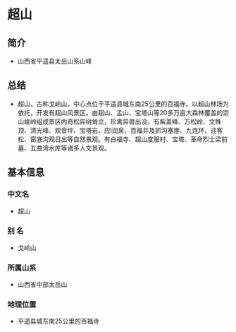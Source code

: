 # 超山
## 简介
- 山西省平遥县太岳山系山峰
## 总结
- 超山，古称戈岭山，中心点位于平遥县城东南25公里的百福寺。以超山林场为依托，开发有超山风景区。由超山、孟山、宝塔山等20多万亩大森林覆盖的崇山峻岭组成景区内奇松异树耸立，珍禽异兽出没，有紫盖峰、万松岭、文殊顶、清光峰、观音坪、宝塔岩、应l润泉、百福井及抓沟塞崖、九连环、迎客松、窑底沟观日出等自然景观。有白福寺、超山度服村、宝塔、革命烈士梁前墓、五曲湾水库等诸多人文景观。
## 基本信息
### 中文名
- 超山
### 别    名
- 戈岭山
### 所属山系
- 山西省中部太岳山
### 地理位置
- 平遥县城东南25公里的百福寺
